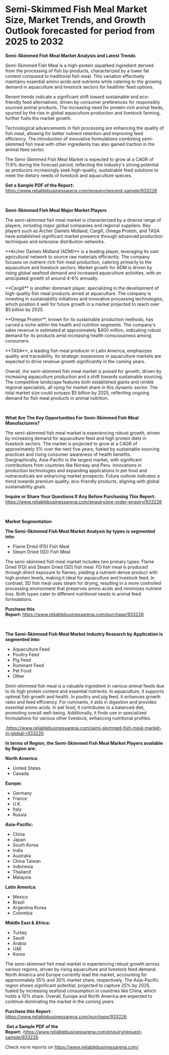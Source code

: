 <p><h1>Semi-Skimmed Fish Meal Market Size, Market Trends, and Growth Outlook forecasted for period from 2025 to 2032</h1></p><p><strong>Semi-Skimmed Fish Meal Market Analysis and Latest Trends</strong></p>
<p><p>Semi-Skimmed Fish Meal is a high-protein aquafeed ingredient derived from the processing of fish by-products, characterized by a lower fat content compared to traditional fish meal. This variation effectively maintains essential amino acids and nutrients while catering to the growing demand in aquaculture and livestock sectors for healthier feed options. </p><p>Recent trends indicate a significant shift toward sustainable and eco-friendly feed alternatives, driven by consumer preferences for responsibly sourced animal products. The increasing need for protein-rich animal feeds, spurred by the rise in global aquaculture production and livestock farming, further fuels the market growth. </p><p>Technological advancements in fish processing are enhancing the quality of fish meal, allowing for better nutrient retention and improving feed efficiency. The introduction of innovative formulations combining semi-skimmed fish meal with other ingredients has also gained traction in the animal feed sector. </p><p>The Semi-Skimmed Fish Meal Market is expected to grow at a CAGR of 11.9% during the forecast period, reflecting the industry's strong potential as producers increasingly seek high-quality, sustainable feed solutions to meet the dietary needs of livestock and aquaculture species.</p></p>
<p><strong>Get a Sample PDF of the Report:&nbsp;</strong> <a href="https://www.reliablebusinessarena.com/enquiry/request-sample/933226?utm_campaign=3200&utm_medium=2&utm_source=Github&utm_content=ia&utm_term=21032025&utm_id=semi-skimmed-fish-meal">https://www.reliablebusinessarena.com/enquiry/request-sample/933226</a></p>
<p>&nbsp;</p>
<p><strong>Semi-Skimmed Fish Meal Major Market Players</strong></p>
<p><p>The semi-skimmed fish meal market is characterized by a diverse range of players, including major global companies and regional suppliers. Key players such as Archer Daniels Midland, Cargill, Omega Protein, and TASA have established significant market presence through advanced production techniques and extensive distribution networks.</p><p>**Archer Daniels Midland (ADM)** is a leading player, leveraging its vast agricultural network to source raw materials efficiently. The company focuses on nutrient-rich fish meal production, catering primarily to the aquaculture and livestock sectors. Market growth for ADM is driven by rising global seafood demand and increased aquaculture activities, with an anticipated growth of around 4-6% annually.</p><p>**Cargill** is another dominant player, specializing in the development of high-quality fish meal products aimed at aquaculture. The company is investing in sustainability initiatives and innovative processing technologies, which position it well for future growth in a market projected to reach over $5 billion by 2025.</p><p>**Omega Protein**, known for its sustainable production methods, has carved a niche within the health and nutrition segments. The company's sales revenue is estimated at approximately $400 million, indicating robust demand for its products amid increasing health consciousness among consumers.</p><p>**TASA**, a leading fish meal producer in Latin America, emphasizes quality and traceability. Its strategic expansions in aquaculture markets are expected to drive revenue growth significantly in the coming years.</p><p>Overall, the semi-skimmed fish meal market is poised for growth, driven by increasing aquaculture production and a shift towards sustainable sourcing. The competitive landscape features both established giants and nimble regional specialists, all vying for market share in this dynamic sector. The total market size could surpass $5 billion by 2025, reflecting ongoing demand for fish meal products in animal nutrition.</p></p>
<p>&nbsp;</p>
<p><strong>What Are The Key Opportunities For Semi-Skimmed Fish Meal Manufacturers?</strong></p>
<p><p>The semi-skimmed fish meal market is experiencing robust growth, driven by increasing demand for aquaculture feed and high protein diets in livestock sectors. The market is projected to grow at a CAGR of approximately 5% over the next five years, fueled by sustainable sourcing practices and rising consumer awareness of health benefits. Geographically, Asia-Pacific is the largest market, with significant contributions from countries like Norway and Peru. Innovations in production technologies and expanding applications in pet food and nutraceuticals are enhancing market prospects. Future outlook indicates a trend towards premium quality, eco-friendly products, aligning with global sustainability goals.</p></p>
<p><strong>Inquire or Share Your Questions If Any Before Purchasing This Report:</strong> <a href="https://www.reliablebusinessarena.com/enquiry/pre-order-enquiry/933226?utm_campaign=3200&utm_medium=2&utm_source=Github&utm_content=ia&utm_term=21032025&utm_id=semi-skimmed-fish-meal">https://www.reliablebusinessarena.com/enquiry/pre-order-enquiry/933226</a></p>
<p>&nbsp;</p>
<p><strong>Market Segmentation</strong></p>
<p><strong>The Semi-Skimmed Fish Meal Market Analysis by types is segmented into:</strong></p>
<p><ul><li>Flame Dried (FD) Fish Meal</li><li>Steam Dried (SD) Fish Meal</li></ul></p>
<p><p>The semi-skimmed fish meal market includes two primary types: Flame Dried (FD) and Steam Dried (SD) fish meal. FD fish meal is produced through direct exposure to flames, yielding a nutrient-dense product with high protein levels, making it ideal for aquaculture and livestock feed. In contrast, SD fish meal uses steam for drying, resulting in a more controlled processing environment that preserves amino acids and minimizes nutrient loss. Both types cater to different nutritional needs in animal feed formulations.</p></p>
<p><strong>Purchase this Report:&nbsp;</strong><a href="https://www.reliablebusinessarena.com/purchase/933226?utm_campaign=3200&utm_medium=2&utm_source=Github&utm_content=ia&utm_term=21032025&utm_id=semi-skimmed-fish-meal">https://www.reliablebusinessarena.com/purchase/933226</a></p>
<p>&nbsp;</p>
<p><strong>The Semi-Skimmed Fish Meal Market Industry Research by Application is segmented into:</strong></p>
<p><ul><li>Aquaculture Feed</li><li>Poultry Feed</li><li>Pig Feed</li><li>Ruminant Feed</li><li>Pet Food</li><li>Other</li></ul></p>
<p><p>Semi-skimmed fish meal is a valuable ingredient in various animal feeds due to its high protein content and essential nutrients. In aquaculture, it supports optimal fish growth and health. In poultry and pig feed, it enhances growth rates and feed efficiency. For ruminants, it aids in digestion and provides essential amino acids. In pet food, it contributes to a balanced diet, promoting overall well-being. Additionally, it finds use in specialized formulations for various other livestock, enhancing nutritional profiles.</p></p>
<p><a href="https://www.reliablebusinessarena.com/semi-skimmed-fish-meal-market-in-global-r933226?utm_campaign=3200&utm_medium=2&utm_source=Github&utm_content=ia&utm_term=21032025&utm_id=semi-skimmed-fish-meal">&nbsp;https://www.reliablebusinessarena.com/semi-skimmed-fish-meal-market-in-global-r933226</a></p>
<p><strong>In terms of Region, the Semi-Skimmed Fish Meal Market Players available by Region are:</strong></p>
<p>
    <p> <strong> North America: </strong>
        <ul>
            <li>United States</li>
            <li>Canada</li>
        </ul>
        </p> 
    <p> <strong> Europe: </strong>
        <ul>
            <li>Germany</li>
            <li>France</li>
            <li>U.K.</li>
            <li>Italy</li>
            <li>Russia</li>
        </ul>
        </p> 
    <p> <strong> Asia-Pacific: </strong>
        <ul>
            <li>China</li>
            <li>Japan</li>
            <li>South Korea</li>
            <li>India</li>
            <li>Australia</li>
            <li>China Taiwan</li>
            <li>Indonesia</li>
            <li>Thailand</li>
            <li>Malaysia</li>
        </ul>
        </p> 
    <p> <strong> Latin America: </strong>
        <ul>
            <li>Mexico</li>
            <li>Brazil</li>
            <li>Argentina Korea</li>
            <li>Colombia</li>
        </ul>
        </p> 
    <p> <strong> Middle East & Africa: </strong>
        <ul>
            <li>Turkey</li>
            <li>Saudi</li>
            <li>Arabia</li>
            <li>UAE</li>
            <li>Korea</li>
        </ul>
    </p>
    </p>
<p><p>The semi-skimmed fish meal market is experiencing robust growth across various regions, driven by rising aquaculture and livestock feed demand. North America and Europe currently lead the market, accounting for approximately 35% and 30% market share, respectively. The Asia-Pacific region shows significant potential, projected to capture 25% by 2025, fueled by increasing seafood consumption in countries like China, which holds a 10% share. Overall, Europe and North America are expected to continue dominating the market in the coming years.</p></p>
<p><strong>Purchase this Report: </strong><a href="https://www.reliablebusinessarena.com/purchase/933226?utm_campaign=3200&utm_medium=2&utm_source=Github&utm_content=ia&utm_term=21032025&utm_id=semi-skimmed-fish-meal">https://www.reliablebusinessarena.com/purchase/933226</a></p>
<p>&nbsp;<strong>Get a Sample PDF of the Report:&nbsp;&nbsp;</strong><a href="https://www.reliablebusinessarena.com/enquiry/request-sample/933226?utm_campaign=3200&utm_medium=2&utm_source=Github&utm_content=ia&utm_term=21032025&utm_id=semi-skimmed-fish-meal">https://www.reliablebusinessarena.com/enquiry/request-sample/933226</a></p>
<p><strong></strong></p>
<p>Check more reports on <a href="https://www.reliablebusinessarena.com/?utm_campaign=3200&utm_medium=2&utm_source=Github&utm_content=ia&utm_term=21032025&utm_id=semi-skimmed-fish-meal">https://www.reliablebusinessarena.com/</a></p>